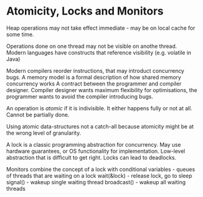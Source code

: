 # Atomicity, Locks and Monitors

Heap operations may not take effect immediate - may be on local cache for some time.

Operations done on one thread may not be visible on anothe thread. Modern languages have constructs that reference visibility (e.g. volatile in Java)

Modern compilers reorder instructions, that may introduct concurrency bugs.
A memory model is a formal description of how shared memory concurrency works
A contract between the programmer and compiler designer. Compiler designer wants maximum flexibility for optimisations, the programmer wants to avoid the compiler introducing bugs.

An operation is *atomic* if it is indivisible. It either happens fully or not at all. Cannot be partially done.

Using atomic data-structures not a catch-all because atomicity might be at the wrong level of  granularity.

A lock is a classic programming abstraction for concurrency. May use hardware guarantees, or OS functionality for implementation. Low-level abstraction that is difficult to get right. Locks can lead to deadlocks.

Monitors combine the concept of a lock with conditional variables - queues of threads that are waiting on a lock
wait(&lock) - release lock, go to sleep
signal() - wakeup single waiting thread
broadcast() - wakeup all waiting threads